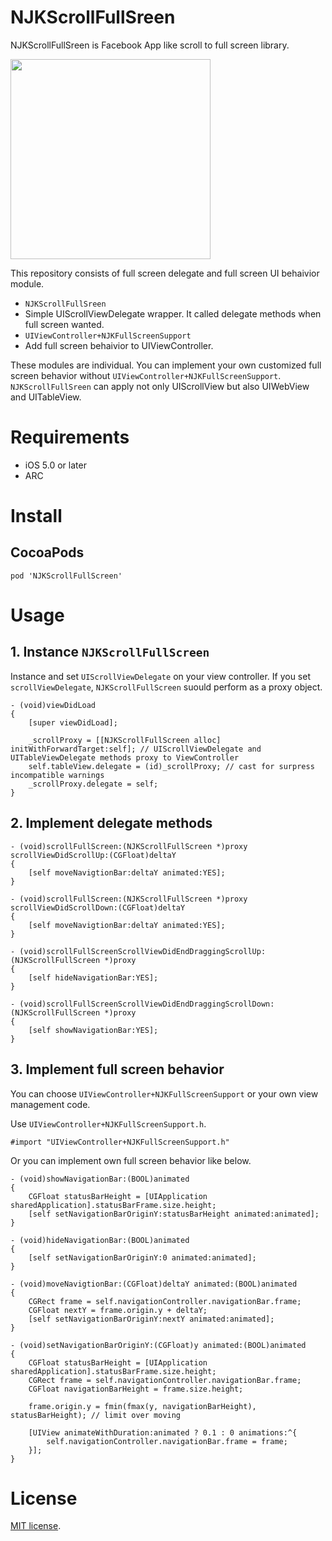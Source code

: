 # NJKScrollFullSreen
NJKScrollFullSreen is Facebook App like scroll to full screen library.

<img src="Screenshots/screencast.gif" width=320>

This repository consists of full screen delegate and full screen UI behaivior module.

- `NJKScrollFullSreen`
 - Simple UIScrollViewDelegate wrapper. It called delegate methods when full screen wanted.
- `UIViewController+NJKFullScreenSupport`
 - Add full screen behaivior to UIViewController.

These modules are individual. You can implement your own customized full screen behavior without `UIViewController+NJKFullScreenSupport`.
`NJKScrollFullSreen` can apply not only UIScrollView but also UIWebView and UITableView.

# Requirements
- iOS 5.0 or later
- ARC

# Install
## CocoaPods

```
pod 'NJKScrollFullScreen'
```

# Usage
## 1. Instance `NJKScrollFullScreen`

Instance and set `UIScrollViewDelegate` on your view controller. If you set `scrollViewDelegate`, `NJKScrollFullScreen` suould perform as a proxy object.
```objc
- (void)viewDidLoad
{
    [super viewDidLoad];

    _scrollProxy = [[NJKScrollFullScreen alloc] initWithForwardTarget:self]; // UIScrollViewDelegate and UITableViewDelegate methods proxy to ViewController
    self.tableView.delegate = (id)_scrollProxy; // cast for surpress incompatible warnings
    _scrollProxy.delegate = self;
}
```

## 2. Implement delegate methods

```objc
- (void)scrollFullScreen:(NJKScrollFullScreen *)proxy scrollViewDidScrollUp:(CGFloat)deltaY
{
    [self moveNavigtionBar:deltaY animated:YES];
}

- (void)scrollFullScreen:(NJKScrollFullScreen *)proxy scrollViewDidScrollDown:(CGFloat)deltaY
{
    [self moveNavigtionBar:deltaY animated:YES];
}

- (void)scrollFullScreenScrollViewDidEndDraggingScrollUp:(NJKScrollFullScreen *)proxy
{
    [self hideNavigationBar:YES];
}

- (void)scrollFullScreenScrollViewDidEndDraggingScrollDown:(NJKScrollFullScreen *)proxy
{
    [self showNavigationBar:YES];
}
```

## 3. Implement full screen behavior

You can choose `UIViewController+NJKFullScreenSupport` or your own view management code.

Use `UIViewController+NJKFullScreenSupport.h`.

```objc
#import "UIViewController+NJKFullScreenSupport.h"
```

Or you can implement own full screen behavior like below.

```objc
- (void)showNavigationBar:(BOOL)animated
{
    CGFloat statusBarHeight = [UIApplication sharedApplication].statusBarFrame.size.height;
    [self setNavigationBarOriginY:statusBarHeight animated:animated];
}

- (void)hideNavigationBar:(BOOL)animated
{
    [self setNavigationBarOriginY:0 animated:animated];
}

- (void)moveNavigtionBar:(CGFloat)deltaY animated:(BOOL)animated
{
    CGRect frame = self.navigationController.navigationBar.frame;
    CGFloat nextY = frame.origin.y + deltaY;
    [self setNavigationBarOriginY:nextY animated:animated];
}

- (void)setNavigationBarOriginY:(CGFloat)y animated:(BOOL)animated
{
    CGFloat statusBarHeight = [UIApplication sharedApplication].statusBarFrame.size.height;
    CGRect frame = self.navigationController.navigationBar.frame;
    CGFloat navigationBarHeight = frame.size.height;

    frame.origin.y = fmin(fmax(y, navigationBarHeight), statusBarHeight); // limit over moving

    [UIView animateWithDuration:animated ? 0.1 : 0 animations:^{
        self.navigationController.navigationBar.frame = frame;
    }];
}
```

# License
[Apache]: http://www.apache.org/licenses/LICENSE-2.0
[MIT]: http://www.opensource.org/licenses/mit-license.php
[GPL]: http://www.gnu.org/licenses/gpl.html
[BSD]: http://opensource.org/licenses/bsd-license.php
[MIT license][MIT].

